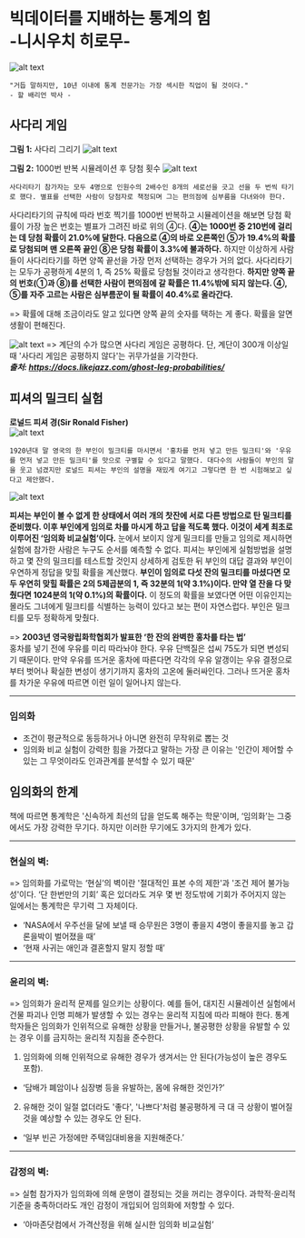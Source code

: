 # 빅데이터를 지배하는 통계의 힘<br>-니시우치 히로무-

![alt text](../image/image.png)
```
"거듭 말하지만, 10년 이내에 통계 전문가는 가장 섹시한 직업이 될 것이다."
- 할 배리언 박사 -
```

## 사다리 게임

**그림 1:** 사다리 그리기
![alt text](image-1.png)

**그림 2:** 1000번 반복 시뮬레이션 후 당첨 횟수
![alt text](image-2.png)

```
사다리타기 참가자는 모두 4명으로 인원수의 2배수인 8개의 세로선을 긋고 선을 두 번씩 타기로 했다. 별표를 선택한 사람이 당첨자로 책정되며 그는 편의점에 심부름을 다녀와야 한다.
```

사다리타기의 규칙에 따라 번호 찍기를 1000번 반복하고 시뮬레이션을 해보면 당첨 확률이 가장 높은 번호는 별표가 그려진 바로 위의 ④다. **④는 1000번 중 210번에 걸리는 데 당첨 확률이 21.0%에 달한다. 다음으로 ④의 바로 오른쪽인 ⑤가 19.4%의 확률로 당첨되며 맨 오른쪽 끝인 ⑧은 당첨 확률이 3.3%에 불과하다.** 하지만 이상하게 사람들이 사다리타기를 하면 양쪽 끝선을 가장 먼저 선택하는 경우가 거의 없다. 사다리타기는 모두가 공평하게 4분의 1, 즉 25% 확률로 당첨될 것이라고 생각한다. **하지만 양쪽 끝의 번호(①과 ⑧)를 선택한 사람이 편의점에 갈 확률은 11.4%밖에 되지 않는다. ④, ⑤를 자주 고르는 사람은 심부름꾼이 될 확률이 40.4%로 올라간다.**

=> 확률에 대해 조금이라도 알고 있다면 양쪽 끝의 숫자를 택하는 게 좋다. 확률을 알면 생활이 편해진다.

![alt text](image-4.png)
=> 계단의 수가 많으면 사다리 게임은 공평하다. 단, 계단이 300개 이상일 때 '사다리 게임은 공평하지 않다'는 귀무가설을 기각한다.<br>
***출처: https://docs.likejazz.com/ghost-leg-probabilities/***

## 피셔의 밀크티 실험
**로널드 피셔 경(Sir Ronald Fisher)**<br>
![alt text](image-3.png)

```
1920년대 말 영국의 한 부인이 밀크티를 마시면서 '홍차를 먼저 넣고 만든 밀크티'와 '우유를 먼저 넣고 만든 밀크티'를 맛으로 구별할 수 있다고 말했다. 대다수의 사람들이 부인의 말을 웃고 넘겼지만 로널드 피셔는 부인의 설명을 재밌게 여기고 그렇다면 한 번 시험해보고 싶다고 제안했다.
```

![alt text](image-5.png)

**피셔는 부인이 볼 수 없게 한 상태에서 여러 개의 찻잔에 서로 다른 방법으로 탄 밀크티를 준비했다. 이후 부인에게 임의로 차를 마시게 하고 답을 적도록 했다. 이것이 세계 최초로 이루어진 ‘임의화 비교실험’이다.** 눈에서 보이지 않게 밀크티를 만들고 임의로 제시하면 실험에 참가한 사람은 누구도 순서를 예측할 수 없다. 피셔는 부인에게 실험방법을 설명하고 몇 잔의 밀크티를 테스트할 것인지 상세하게 검토한 뒤 부인의 대답 결과와 부인이 우연하게 정답을 맞힐 확률을 계산했다. **부인이 임의로 다섯 잔의 밀크티를 마셨다면 모두 우연히 맞힐 확률은 2의 5제곱분의 1, 즉 32분의 1(약 3.1%)이다. 만약 열 잔을 다 맞췄다면 1024분의 1(약 0.1%)의 확률이다.** 이 정도의 확률을 보였다면 어떤 이유인지는 몰라도 그녀에게 밀크티를 식별하는 능력이 있다고 보는 편이 자연스럽다. 부인은 밀크티를 모두 정확하게 맞췄다.

=> **2003년 영국왕립화학협회가 발표한 ‘한 잔의 완벽한 홍차를 타는 법’**<br>
   홍차를 넣기 전에 우유를 미리 따라놔야 한다. 우유 단백질은 섭씨 75도가 되면 변성되기 때문이다. 만약 우유를 뜨거운 홍차에 따른다면 각각의 우유 알갱이는 우유 결정으로부터 벗어나 확실한 변성이 생기기까지 홍차의 고온에 둘러싸인다. 그러나 뜨거운 홍차를 차가운 우유에 따르면 이런 일이 일어나지 않는다.
______________________________________
### 임의화
- 조건이 평균적으로 동등하거나 아니면 완전히 무작위로 뽑는 것
- 임의화 비교 실험이 강력한 힘을 가졌다고 말하는 가장 큰 이유는 '인간이 제어할 수 있는 그 무엇이라도 인과관계를 분석할 수 있기 때문'

## 임의화의 한계
책에 따르면 통계학은 '신속하게 최선의 답을 얻도록 해주는 학문'이며, ‘임의화’는 그중에서도 가장 강력한 무기다. 하지만 이러한 무기에도 3가지의 한계가 있다.
______________________________________
### 현실의 벽:
=> 임의화를 가로막는 ‘현실’의 벽이란 '절대적인 표본 수의 제한'과 '조건 제어 불가능성'이다. ‘단 한번만의 기회’ 혹은 있더라도 겨우 몇 번 정도밖에 기회가 주어지지 않는 일에서는 통계학은 무기력 그 자체이다.
+ ‘NASA에서 우주선을 달에 보낼 때 승무원은 3명이 좋을지 4명이 좋을지를 놓고 갑론을박이 벌어졌을 때’
+ ‘현재 사귀는 애인과 결혼할지 말지 정할 때’
________________________________________
### 윤리의 벽:
=> 임의화가 윤리적 문제를 일으키는 상황이다. 예를 들어, 대지진 시뮬레이션 실험에서 건물 파괴나 인명 피해가 발생할 수 있는 경우는 윤리적 지침에 따라 피해야 한다. 통계학자들은 임의화가 인위적으로 유해한 상황을 만들거나, 불공평한 상황을 유발할 수 있는 경우 이를 금지하는 윤리적 지침을 준수한다.
1. 임의화에 의해 인위적으로 유해한 경우가 생겨서는 안 된다(가능성이 높은 경우도 포함).
+ ‘담배가 폐암이나 심장병 등을 유발하는, 몸에 유해한 것인가?’
2. 유해한 것이 일절 없더라도 '좋다', '나쁘다'처럼 불공평하게 극 대 극 상황이 벌어질 것을 예상할 수 있는 경우도 안 된다.
+ ‘일부 빈곤 가정에만 주택임대비용을 지원해준다.’
________________________________________
### 감정의 벽:
=> 실험 참가자가 임의화에 의해 운명이 결정되는 것을 꺼리는 경우이다. 과학적·윤리적 기준을 충족하더라도 개인 감정이 개입되어 임의화에 저항할 수 있다.
+ ‘아마존닷컴에서 가격산정을 위해 실시한 임의화 비교실험’
